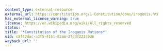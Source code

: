 ```yaml
---
content_type: external-resource
external_url: https://constitution.org/1-Constitution/cons/iroquois.htm
has_external_license_warning: true
license: https://en.wikipedia.org/wiki/All_rights_reserved
status: ''
title: '*Constitution of the Iroquois Nations*'
uid: c5f42dac-a3f5-4161-82aa-27cdf2233936
wayback_url: ''
---
```

